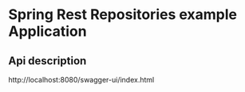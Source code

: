 # Spring Rest Repositories example Application

## Api description
http://localhost:8080/swagger-ui/index.html